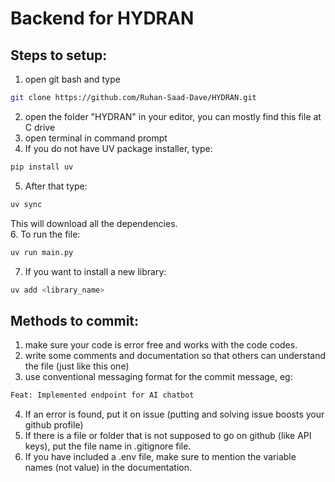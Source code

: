 # Backend for HYDRAN

## Steps to setup:
1. open git bash and type
```bash
git clone https://github.com/Ruhan-Saad-Dave/HYDRAN.git
```
2. open the folder "HYDRAN" in your editor, you can mostly find this file at C drive
3. open terminal in command prompt
4. If you do not have UV package installer, type:
```bash
pip install uv
```
5. After that type:
```bash
uv sync
```
This will download all the dependencies.<br>
6. To run the file:
```bash
uv run main.py
```
7. If you want to install a new library:
```bash
uv add <library_name>
```

## Methods to commit:
1. make sure your code is error free and works with the code codes.
2. write some comments and documentation so that others can understand the file (just like this one)
3. use conventional messaging format for the commit message, eg:
```bash
Feat: Implemented endpoint for AI chatbot
```
4. If an error is found, put it on issue (putting and solving issue boosts your github profile)
5. If there is a file or folder that is not supposed to go on github (like API keys), put the file name in .gitignore file. 
6. If you have included a .env file, make sure to mention the variable names (not value) in the documentation.

